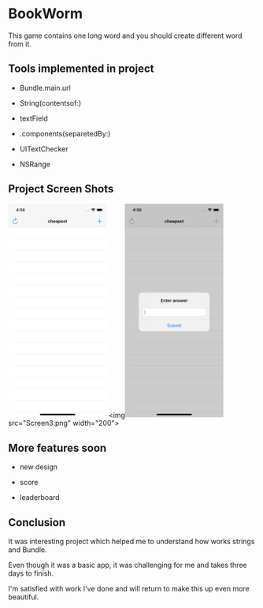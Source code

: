 # BookWorm

This game contains one long word and you should create different word from it. 

## Tools implemented in project

  - Bundle.main.url

  - String(contentsof:)

  - textField

  - .components(separetedBy:)

  - UITextChecker

  - NSRange

 

 ## Project Screen Shots

<img src="Screen1.png" width="200"> <img<img src="Screen2.png" width="200">  src="Screen3.png" width="200"> 



## More features soon 

- new design

- score

- leaderboard 

  

## Conclusion 

It was interesting project which helped me to understand how works strings and Bundle.

Even though it was a basic app, it was challenging for me and takes three days to finish. 

I'm satisfied with work I've done and will return to make this up even more beautiful.

